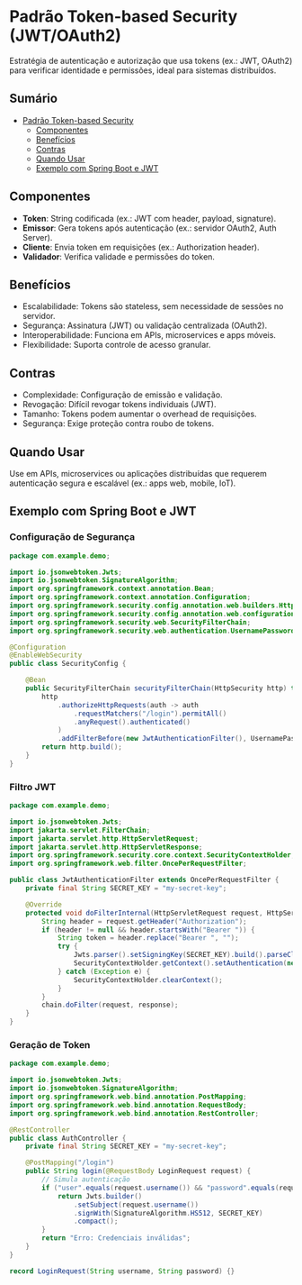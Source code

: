 # Padrão Token-based Security (JWT/OAuth2)

Estratégia de autenticação e autorização que usa tokens (ex.: JWT, OAuth2) para verificar identidade e permissões, ideal para sistemas distribuídos.

## Sumário

- [Padrão Token-based Security](#padrão-token-based-security)
  - [Componentes](#componentes)
  - [Benefícios](#benefícios)
  - [Contras](#contras)
  - [Quando Usar](#quando-usar)
  - [Exemplo com Spring Boot e JWT](#exemplo-com-spring-boot-e-jwt)

## Componentes

- **Token**: String codificada (ex.: JWT com header, payload, signature).
- **Emissor**: Gera tokens após autenticação (ex.: servidor OAuth2, Auth Server).
- **Cliente**: Envia token em requisições (ex.: Authorization header).
- **Validador**: Verifica validade e permissões do token.

## Benefícios

- Escalabilidade: Tokens são stateless, sem necessidade de sessões no servidor.
- Segurança: Assinatura (JWT) ou validação centralizada (OAuth2).
- Interoperabilidade: Funciona em APIs, microservices e apps móveis.
- Flexibilidade: Suporta controle de acesso granular.

## Contras

- Complexidade: Configuração de emissão e validação.
- Revogação: Difícil revogar tokens individuais (JWT).
- Tamanho: Tokens podem aumentar o overhead de requisições.
- Segurança: Exige proteção contra roubo de tokens.

## Quando Usar

Use em APIs, microservices ou aplicações distribuídas que requerem autenticação segura e escalável (ex.: apps web, mobile, IoT).

## Exemplo com Spring Boot e JWT

### Configuração de Segurança

```java
package com.example.demo;

import io.jsonwebtoken.Jwts;
import io.jsonwebtoken.SignatureAlgorithm;
import org.springframework.context.annotation.Bean;
import org.springframework.context.annotation.Configuration;
import org.springframework.security.config.annotation.web.builders.HttpSecurity;
import org.springframework.security.config.annotation.web.configuration.EnableWebSecurity;
import org.springframework.security.web.SecurityFilterChain;
import org.springframework.security.web.authentication.UsernamePasswordAuthenticationFilter;

@Configuration
@EnableWebSecurity
public class SecurityConfig {

    @Bean
    public SecurityFilterChain securityFilterChain(HttpSecurity http) throws Exception {
        http
            .authorizeHttpRequests(auth -> auth
                .requestMatchers("/login").permitAll()
                .anyRequest().authenticated()
            )
            .addFilterBefore(new JwtAuthenticationFilter(), UsernamePasswordAuthenticationFilter.class);
        return http.build();
    }
}
```

### Filtro JWT

```java
package com.example.demo;

import io.jsonwebtoken.Jwts;
import jakarta.servlet.FilterChain;
import jakarta.servlet.http.HttpServletRequest;
import jakarta.servlet.http.HttpServletResponse;
import org.springframework.security.core.context.SecurityContextHolder;
import org.springframework.web.filter.OncePerRequestFilter;

public class JwtAuthenticationFilter extends OncePerRequestFilter {
    private final String SECRET_KEY = "my-secret-key";

    @Override
    protected void doFilterInternal(HttpServletRequest request, HttpServletResponse response, FilterChain chain) {
        String header = request.getHeader("Authorization");
        if (header != null && header.startsWith("Bearer ")) {
            String token = header.replace("Bearer ", "");
            try {
                Jwts.parser().setSigningKey(SECRET_KEY).build().parseClaimsJws(token);
                SecurityContextHolder.getContext().setAuthentication(new JwtAuthentication(token));
            } catch (Exception e) {
                SecurityContextHolder.clearContext();
            }
        }
        chain.doFilter(request, response);
    }
}
```

### Geração de Token

```java
package com.example.demo;

import io.jsonwebtoken.Jwts;
import io.jsonwebtoken.SignatureAlgorithm;
import org.springframework.web.bind.annotation.PostMapping;
import org.springframework.web.bind.annotation.RequestBody;
import org.springframework.web.bind.annotation.RestController;

@RestController
public class AuthController {
    private final String SECRET_KEY = "my-secret-key";

    @PostMapping("/login")
    public String login(@RequestBody LoginRequest request) {
        // Simula autenticação
        if ("user".equals(request.username()) && "password".equals(request.password())) {
            return Jwts.builder()
                .setSubject(request.username())
                .signWith(SignatureAlgorithm.HS512, SECRET_KEY)
                .compact();
        }
        return "Erro: Credenciais inválidas";
    }
}

record LoginRequest(String username, String password) {}
```